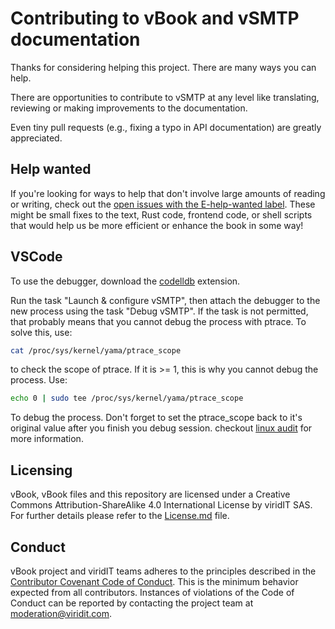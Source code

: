# Contributing to vBook and vSMTP documentation

Thanks for considering helping this project. There are many ways you can help.

There are opportunities to contribute to vSMTP at any level like translating, reviewing or making improvements to the documentation.

Even tiny pull requests (e.g., fixing a typo in API documentation) are greatly
appreciated.

## Help wanted

If you're looking for ways to help that don't involve large amounts of
reading or writing, check out the [open issues with the E-help-wanted
label][help-wanted]. These might be small fixes to the text, Rust code,
frontend code, or shell scripts that would help us be more efficient or
enhance the book in some way!

[help-wanted]: https://github.com/viridit/vbook/issues?q=is%3Aopen+is%3Aissue+label%3AE-help-wanted

## VSCode

To use the debugger, download the [codelldb](https://marketplace.visualstudio.com/items?itemName=vadimcn.vscode-lldb) extension.

Run the task "Launch & configure vSMTP", then attach the debugger to the new process using the task "Debug vSMTP".
If the task is not permitted, that probably means that you cannot debug the process with ptrace. To solve this, use:

```sh
cat /proc/sys/kernel/yama/ptrace_scope
```

to check the scope of ptrace. If it is >= 1, this is why you cannot debug the process. Use:

```sh
echo 0 | sudo tee /proc/sys/kernel/yama/ptrace_scope
```

To debug the process. Don't forget to set the ptrace_scope back to it's original value after you finish
you debug session. checkout [linux audit](https://linux-audit.com/protect-ptrace-processes-kernel-yama-ptrace_scope/) for more information.

## Licensing

vBook, vBook files and this repository are licensed under a Creative Commons Attribution-ShareAlike 4.0 International License by viridIT SAS. For further details please refer to the [License.md][License] file.

[License]: https://github.com/viridIT/vBook/blob/main/LICENSE.md

## Conduct

vBook project and viridIT teams adheres to the principles described in the
[Contributor Covenant Code of Conduct](https://www.contributor-covenant.org/version/1/4/code-of-conduct/).
This is the minimum behavior expected from all contributors. Instances of
violations of the Code of Conduct can be reported by contacting the project team
at [moderation@viridit.com](mailto:moderation@viridit.com).
